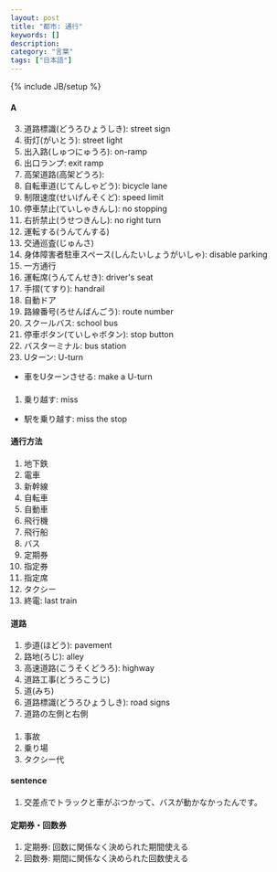 ```yaml
---
layout: post
title: "都市: 通行"
keywords: []
description: 
category: "言葉"
tags: ["日本語"]
---
```

{% include JB/setup %}

#### A
3. 道路標識(どうろひょうしき): street sign
4. 街灯(がいとう): street light
2. 出入路(しゅつにゅうろ): on-ramp
3. 出口ランプ: exit ramp
3. 高架道路(高架どうろ): 
4. 自転車道(じてんしゃどう): bicycle lane
4. 制限速度(せいげんそくど): speed limit
5. 停車禁止(ていしゃきんし): no stopping
6. 右折禁止(うせつきんし): no right turn
8. 運転する(うんてんする)
1. 交通巡査(じゅんさ)
2. 身体障害者駐車スペース(しんたいしょうがいしゃ): disable parking
3. 一方通行
4. 運転席(うんてんせき): driver's seat
5. 手摺(てすり): handrail
6. 自動ドア
7. 路線番号(ろせんばんごう): route number
8. スクールバス: school bus
9. 停車ボタン(ていしゃボタン): stop button
1. バスターミナル: bus station
2. Uターン: U-turn
- 車をUターンさせる: make a U-turn


####
1. 乗り越す: miss
- 駅を乗り越す: miss the stop





#### 通行方法
1. 地下鉄
2. 電車
3. 新幹線
4. 自転車
5. 自動車
6. 飛行機
7. 飛行船
8. バス
9. 定期券
1. 指定券
2. 指定席
3. タクシー
4. 終電: last train

#### 道路
1. 歩道(ほどう): pavement
2. 路地(ろじ): alley
3. 高速道路(こうそくどうろ): highway
4. 道路工事(どうろこうじ)
5. 道(みち)
6. 道路標識(どうろひょうしき): road signs
7. 道路の左側と右側

####
1. 事故 
3. 乗り場
4. タクシー代

#### sentence
1. 交差点でトラックと車がぶつかって、バスが動かなかったんです。

#### 定期券・回数券
1. 定期券: 回数に関係なく決められた期間使える 
2. 回数券: 期間に関係なく決められた回数使える
